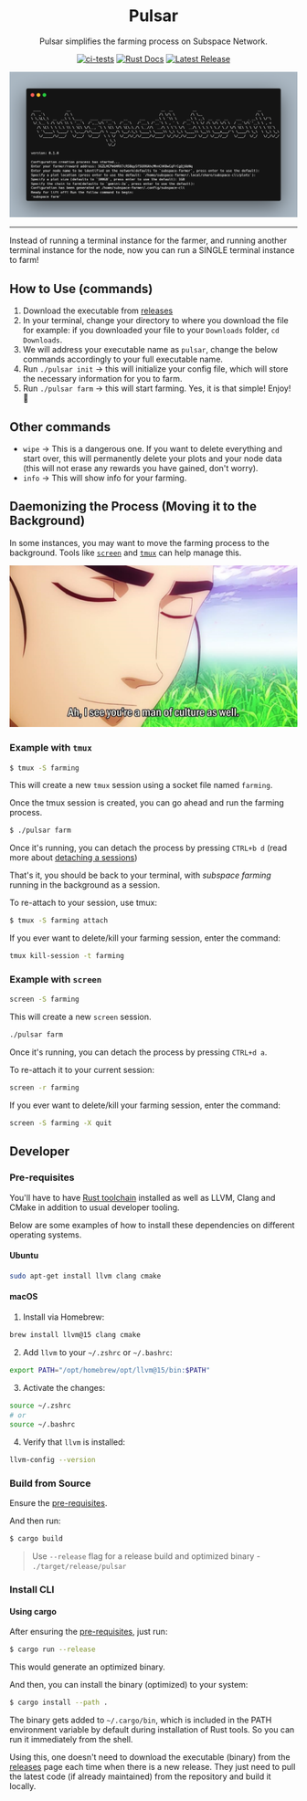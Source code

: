<div align="center">

# Pulsar

Pulsar simplifies the farming process on Subspace Network.

[![ci-tests](https://img.shields.io/github/actions/workflow/status/subspace/pulsar/ci-tests.yml?branch=main&label=CI&logo=github&style=for-the-badge)](https://github.com/subspace/pulsar/actions/workflows/ci-tests.yml)
[![Rust Docs](https://img.shields.io/github/actions/workflow/status/subspace/pulsar/rustdoc.yml?branch=main&label=RUST-DOCS&logo=github&style=for-the-badge)](https://github.com/subspace/pulsar/actions/workflows/rustdoc.yml)
[![Latest Release](https://img.shields.io/github/v/release/subspace/pulsar?include_prereleases&logo=github&style=for-the-badge)](https://github.com/subspace/pulsar/releases)

![prompt](images/pulsar-prompt.png)

</div>

---

Instead of running a terminal instance for the farmer, and running another terminal instance for the node, now you can run a SINGLE terminal instance to farm!

## How to Use (commands)

1. Download the executable from [releases](https://github.com/subspace/pulsar/releases)
2. In your terminal, change your directory to where you download the file for example: if you downloaded your file to your `Downloads` folder, `cd Downloads`.
3. We will address your executable name as `pulsar`, change the below commands accordingly to your full executable name.
4. Run `./pulsar init` -> this will initialize your config file, which will store the necessary information for you to farm.
5. Run `./pulsar farm` -> this will start farming. Yes, it is that simple! Enjoy! 🎉

## Other commands

- `wipe` -> This is a dangerous one. If you want to delete everything and start over, this will permanently delete your plots and your node data (this will not erase any rewards you have gained, don't worry).
- `info` -> This will show info for your farming.

## Daemonizing the Process (Moving it to the Background)

In some instances, you may want to move the farming process to the background. Tools like [`screen`](https://www.gnu.org/software/screen/manual/screen.html) and [`tmux`](https://github.com/tmux/tmux) can help manage this.

![Alt text](images/culture.jpeg)

### Example with `tmux`

```sh
$ tmux -S farming
```

This will create a new `tmux` session using a socket file named `farming`.

Once the tmux session is created, you can go ahead and run the farming process.

```sh
$ ./pulsar farm
```

Once it's running, you can detach the process by pressing `CTRL+b d` (read more about [detaching a sessions](https://linuxhint.com/detach-session-tmux/))

That's it, you should be back to your terminal, with _subspace farming_ running in the background as a session.

To re-attach to your session, use tmux:

```sh
$ tmux -S farming attach
```

If you ever want to delete/kill your farming session, enter the command:

```sh
tmux kill-session -t farming
```

### Example with `screen`

```sh
screen -S farming
```

This will create a new `screen` session.

```sh
./pulsar farm
```

Once it's running, you can detach the process by pressing `CTRL+d a`.

To re-attach it to your current session:

```sh
screen -r farming
```

If you ever want to delete/kill your farming session, enter the command:

```sh
screen -S farming -X quit
```

## Developer

### Pre-requisites

You'll have to have [Rust toolchain](https://rustup.rs/) installed as well as LLVM, Clang and CMake in addition to usual developer tooling.

Below are some examples of how to install these dependencies on different operating systems.

#### Ubuntu

```bash
sudo apt-get install llvm clang cmake
```

#### macOS

1. Install via Homebrew:

```bash
brew install llvm@15 clang cmake
```

2. Add `llvm` to your `~/.zshrc` or `~/.bashrc`:

```bash
export PATH="/opt/homebrew/opt/llvm@15/bin:$PATH"
```

3. Activate the changes:

```bash
source ~/.zshrc
# or
source ~/.bashrc
```

4. Verify that `llvm` is installed:

```bash
llvm-config --version
```

### Build from Source

Ensure the [pre-requisites](#pre-requisites).

And then run:

```sh
$ cargo build
```

> Use `--release` flag for a release build and optimized binary - `./target/release/pulsar`

### Install CLI

#### Using cargo

After ensuring the [pre-requisites](#pre-requisites), just run:

```sh
$ cargo run --release
```

This would generate an optimized binary.

And then, you can install the binary (optimized) to your system:

```sh
$ cargo install --path .
```

The binary gets added to `~/.cargo/bin`, which is included in the PATH environment variable by default during installation of Rust tools. So you can run it immediately from the shell.

Using this, one doesn't need to download the executable (binary) from the [releases](https://github.com/subspace/pulsar/releases) page each time when there is a new release. They just need to pull the latest code (if already maintained) from the repository and build it locally.
